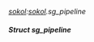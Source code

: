 _[sokol](../../modules/sokol/sokol-module.md):[sokol](../../modules/sokol/sokol-module.md).sg\_pipeline_
##### Struct sg\_pipeline
